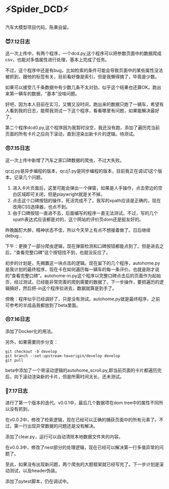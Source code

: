 # ⚡Spider_DCD⚡

汽车大模型项目代码，陈果自留。

### 😈7.12日志

这一次上传中，有两个程序，一个dcd.py,这个程序可以把参数页面中的数据爬成csv，也能对多值属性进行处理，基本上完成了任务。

不过，这个程序中还是有bug，比如检索的条件可能会导致页面中的某些属性没法被抓到，跟他的标签有关，目前看好像是索引，但是我懒得搞了，毕竟是少数。

如果可以接受几千条数据中有少数几条不太对劲，似乎这个结果也还算OK。跑出来第一辆车的数据，“基本”没啥问题。

好吧，因为本人目前在实习，又懒又没时间，跑出来的数据只跑了一辆车，希望有人看到我的日志，能帮我测试一下这个程序，看看哪里有问题，如果能解决最好了。

第二个程序dcd0.py,这个程序因为我暂时没空，我还没有跑，添加了遍历完当前页面的所有卡片之后向下滚动，直到渲染出新卡片的逻辑。待测试。

### 😠7.15日志

这一次上传中新增了汽车之家口碑数据的爬虫，不过大失败。

qczj.py是异步编程的版本，qczj1.py是同步编程的版本，目前我正在调试1这个版本。记录几个问题。

1. 进入卡片页面后，这里可能会弹出一个弹窗，如果是人手操作，点击旁边的空白区域即可关闭，但是playwright就是关不掉。
2. 点击这个口碑按钮的操作，死活完成不了，我写的xpath应该是正确的，现在改用CSS选择器，也点不到。
3. 由于口碑按钮一直进不去，后面编写的程序一直无法测试。不过，写的几个xpath表达式应该都是对的，这个网站的评价页dom还是挺友好的。

昨晚酩酊大醉，精神状态不佳，所以今天早上有点不想接着做了。日后继续debug...

下午：更换了一部分爬虫逻辑，现在弹窗检测和口碑按钮都能点到了。但是进去之后，“查看完整口碑”这个按钮找不到，也就没反应了。

初步的计划是，先搁置这一块点击的逻辑。现在留下的几个程序，autohome.py是我计划的最终程序，现在卡在如何遍历每一辆车的每一条评价。也就是刚才说的“查看完整口碑”。autohome-in.py这个程序以完整口碑点击后的页面作为起始页，经过测试，已经能非常完善的爬到需要的数据了。下一步操作，要把遍历的逻辑搞好，然后把-in这个程序拉进去，数据就算是到手了。

傍晚：程序似乎已经调好了，只是没有测试。autohome.py就是最终程序，之前可参考的半成品我都放到了beta里面。

### 😣7.16日志

添加了Docker化的用法。

另外，如果需要同步分支：
```
git checkout -b develop
git branch --set-upstream-to=origin/develop develop
git pull
```

beta中添加了一个带滚动逻辑的autohome_scroll.py,即当前页面的卡片都遍历完后，向下滚动渲染新的卡片，但是所需时间太长，还未测试。

### 🥱7.17日志

进行了第一个版本的迭代。v0.0.1中，最后几个数据项在dom tree中的属性不同所以没有抓到。

在v0.0.2中，修改了检索逻辑，现在已经可以正确的捕获页面中的所有元素了。不过，第一行出现异常数据的问题还是没有解决。

添加了clear.py，运行可以自动清除本地数据文件夹的内容。

在v0.0.3中，修改了nest部分的处理逻辑，现在已经可以解决第一行多值异常的问题了。

至此，如果没有出现新问题，两个爬虫的大题框架就已经写完了。下一步计划是滚动测试，以及header伪装。

添加了pytest脚本，仍在调试中。